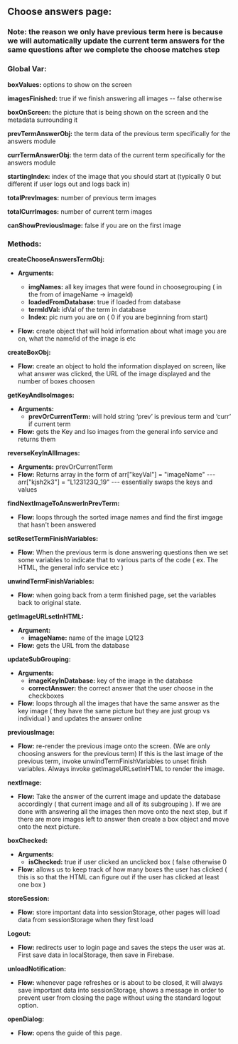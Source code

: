 ## Choose answers page: 
### Note: the reason we only have previous term here is because we will automatically update the current term answers for the same questions after we complete the choose matches step

### Global Var: 
**boxValues:** options to show on the screen

**imagesFinished:** true if we finish answering all images -- false otherwise

**boxOnScreen:** the picture that is being shown on the screen and the metadata surrounding it

**prevTermAnswerObj:** the term data of the previous term specifically for the answers module

**currTermAnswerObj:** the term data of the current term specifically for the answers module

**startingIndex:** index of the image that you should start at (typically 0 but different if user logs out and logs back in)

**totalPrevImages:** number of previous term images

**totalCurrImages:** number of current term images

**canShowPreviousImage:** false if you are on the first image

### Methods:
**createChooseAnswersTermObj:**
- **Arguments:**
    - **imgNames:** all key images that were found in choosegrouping ( in the from of imageName -> imageId)
    - **loadedFromDatabase:** true if loaded from database
    - **termIdVal:** idVal of the term in database
    - **Index:** pic num you are on ( 0 if you are beginning from start)

- **Flow:** create object that will hold information about what image you are on, what the name/id of the image is etc

**createBoxObj:**
- **Flow:** create an object to hold the information displayed on screen, like what answer was clicked, the URL of the image displayed and the number of boxes choosen

**getKeyAndIsoImages:**
- **Arguments:**
    - **prevOrCurrentTerm:** will hold string ‘prev’ is previous term and ‘curr’ if current term
- **Flow:** gets the Key and Iso images from the general info service and returns them


**reverseKeyInAllImages:**
- **Arguments:** prevOrCurrentTerm
- **Flow:** Returns array in the form of arr["keyVal"] = "imageName" --- arr["kjsh2k3"] = "L123123Q_19" --- essentially swaps the keys and values 

**findNextImageToAnswerInPrevTerm:**
- **Flow:** loops through the sorted image names and find the first imgage that hasn't been answered

**setResetTermFinishVariables:**
- **Flow:** When the previous term is done answering questions then we set some variables to indicate that to various parts of the code ( ex. The HTML, the general info service etc )

**unwindTermFinishVariables:**
- **Flow:** when going back from a term finished page, set the variables back to original state.

**getImageURLsetInHTML:** 
- **Argument:**
    - **imageName:** name of the image LQ123
- **Flow:** gets the URL from the database

**updateSubGrouping:**
- **Arguments:**
    - **imageKeyInDatabase:** key of the image in the database
    - **correctAnswer:** the correct answer that the user choose in the checkboxes
- **Flow:** loops through all the images that have the same answer as the key image ( they have the same picture but they are just group vs individual ) and updates the answer online

**previousImage:**
- **Flow:** re-render the previous image onto the screen. (We are only choosing answers for the previous term) If this is the last image of the previous term, invoke unwindTermFinishVariables to unset finish variables. Always invoke getImageURLsetInHTML to render the image.

**nextImage:**
- **Flow:** Take the answer of the current image and update the database accordingly ( that current image and all of its subgrouping ). If we are done with answering all the images then move onto the next step, but if there are more images left to answer then create a box object and move onto the next picture. 

**boxChecked:**
- **Arguments:**
    - **isChecked:** true if user clicked an unclicked box ( false otherwise 0
- **Flow:** allows us to keep track of how many boxes the user has clicked ( this is so that the HTML can figure out if the user has clicked at least one box )

**storeSession:**
- **Flow:** store important data into sessionStorage, other pages will load data from sessionStorage when they first load

**Logout:**
- **Flow:** redirects user to login page and saves the steps the user was at. First save data in localStorage, then save in Firebase.


**unloadNotification:**
- **Flow:** whenever page refreshes or is about to be closed, it will always save important data into sessionStorage, shows a message in order to prevent user from closing the page without using the standard logout option.

**openDialog:**
- **Flow:** opens the guide of this page.
